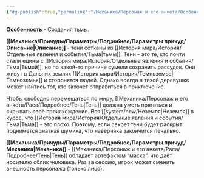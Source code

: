 ```yaml
---
{"dg-publish":true,"permalink":"/Механика/Персонаж и его анкета/Особенности расы/Создания Тьмы/","noteIcon":"","created":"2025-09-07T13:19:27.997+03:00","updated":"2025-09-03T19:44:43.662+03:00"}
---
```


**Особенность** - Создания тьмы.

**[[Механика/Причуды/Параметры/Подробнее/Параметры причуд/Описание\|Описание]]** - тени сотканы из [[История мира/История/Отдельные явления и события/Тьма\|тьмы]]. Тени - это те, кто почти стали едины с [[История мира/История/Отдельные явления и события/Тьма\|Тьмой]], но по какой-то причине сумели сохранить рассудок. Они живут в Дальних землях [[История мира/История/Темноземье\|Темноземья]] и сторонятся людей. Однако всегда в тихой деревушке может найтись тот, кто захочет отправиться в приключение. 

Чтобы свободно перемещаться по миру, [[Механика/Персонаж и его анкета/Раса/Подробнее/Тень\|Тень]] должна уметь прятаться и скрывать своё происхождение. Вся [[system/new/Неземля\|Неземля]] в курсе, что [[История мира/История/Отдельные явления и события/Тьма\|Тьма]] - это плохо. Поэтому, если секрет тени будет раскрыт поднимется знатная шумиха, что наверняка закончится печально.

**[[Механика/Причуды/Параметры/Подробнее/Параметры причуд/Механика\|Механика]]** - [[Механика/Персонаж и его анкета/Раса/Подробнее/Тень\|Тень]] обладает артефактом “маска”, что даёт носителю облик человека. Раз за сессию, игрок может сменить внешность персонажа (только лицо).
